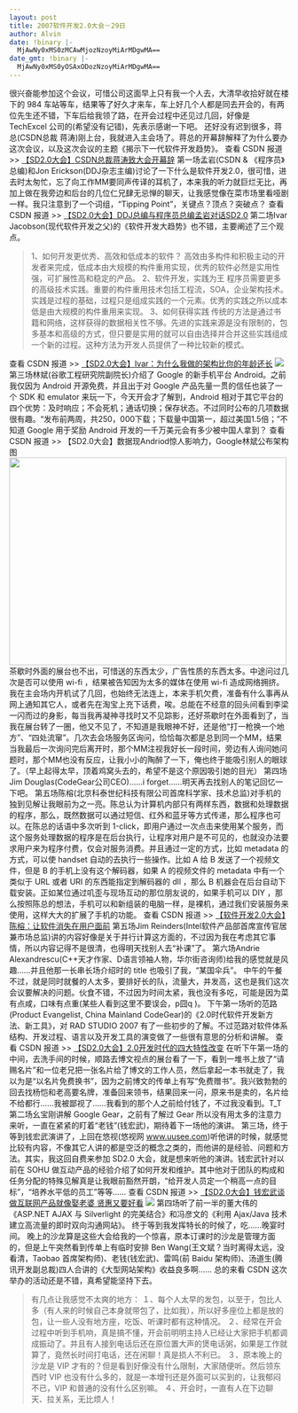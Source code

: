 ```yaml
---
layout: post
title: 2007软件开发2.0大会－29日
author: Alvin
date: !binary |-
  MjAwNy0xMS0zMCAwMjozNzoyMiArMDgwMA==
date_gmt: !binary |-
  MjAwNy0xMS0yOSAxODozNzoyMiArMDgwMA==
---
```

很兴奋能参加这个会议，可惜公司这面早上只有我一个人去，大清早收拾好就在楼下的 984 车站等车，结果等了好久才来车，车上好几个人都是同去开会的，有两位先生还不错，下车后给我领了路，在开会过程中还见过几回，好像是 TechExcel 公司的(希望没有记错)，先表示感谢一下吧。
还好没有迟到很多，蒋总(CSDN总裁 蒋涛)刚上台，我就进入主会场了。蒋总的开幕辞解释了为什么要办这次会议，以及这次会议的主题《揭示下一代软件开发趋势》。
查看 CSDN 报道 >> <a target="_blank" href="http://news.csdn.net/n/20071129/111178.html">【SD2.0大会】CSDN总裁蒋涛致大会开幕辞</a>
第一场孟岩(CSDN & 《程序员》总编)和Jon Erickson(DDJ杂志主编)讨论了一下什么是软件开发2.0，很可惜，进去时太匆忙，忘了向工作MM要同声传译的耳机了，本来我的听力就巨烂无比，再加上做在我旁边和后台的几位仁兄肆无忌惮的聊天，让我感觉像在菜市场里看哑剧一样。我只注意到了一个词组，“Tipping Point”，关键点？顶点？突破点？
查看 CSDN 报道 >> <a target="_blank" href="http://news.csdn.net/n/20071129/111179.html">【SD2.0大会】DDJ总编与程序员总编孟岩对话SD2.0</a>
第二场Ivar Jacobson(现代软件开发之父)的《软件开发大趋势》也不错，主要阐述了三个观点。
<blockquote>1、如何开发更优秀、高效和低成本的软件？
高效由多构件和积极主动的开发者来完成，低成本由大规模的构件重用实现，优秀的软件必然是实用性强，可扩展性高和稳定的产品。
2、软件开发，实践为王
程序员需要更多的高级技术实践。重要的构件重用技术包括工程流，SOA，企业架构技术。实践是过程的基础，过程只是组成实践的一个元素。优秀的实践之所以成本低是由大规模的构件重用来实现。
3、如何获得实践
传统的方法是通过书籍和网络，这样获得的数据相关性不够。先进的实践来源是没有限制的，包多基本和高级的方式，但只要是实用的就可以自由选择并合并这些实践组成一个新的过程。这种方法为开发人员提供了一种比较新的模式。</blockquote>
查看 CSDN 报道 >> <a target="_blank" href="http://news.csdn.net/n/20071129/111184.html">【SD2.0大会】Ivar：为什么我做的架构比你的年龄还长</a>
<img src="http://images.csdn.net/20071129/ivar.gif" /> 
第三场林斌(谷歌工程研究院副院长)介绍了 Google 的新手机平台 Android。之前我仅因为 Android 开源免费，并且出于对 Google 产品先量一贯的信任也装了一个 SDK 和 emulator 来玩一下，今天开会才了解到，Android 相对于其它平台的四个优势：及时响应；不会死机；通话切换；保存状态。不过同时公布的几项数据很有趣。“发布前两周，共250，000下载；下载量中国第一，超过美国1.5倍；”不知道 Google 用于奖励 Android 开发的一千万美元会有多少被中国人拿到？
查看 CSDN 报道 >> 【SD2.0大会】数据现Andriod惊人影响力，Google林斌公布架构图
<img width="500" src="http://images.csdn.net/20071129/20071129104857.gif" height="375" />
茶歇时外面的展台也不出，可惜送的东西太少，广告性质的东西太多。中途问过几次是否可以使用 wi-fi ，结果被告知因为太多的媒体在使用 wi-fi 造成网络拥挤。我在主会场内开机试了几回，也始终无法连上，本来手机欠费，准备有什么事再从网上通知其它人，或者先在淘宝上充下话费，唉。总能在不经意的回头间看到李梁一闪而过的身影，每当我再凝神寻找时又不见踪影，还好茶歇时在外面看到了，当我在展台转了一圈，他又不见了，不知道是我眼神不好，还是他“打一枪换一个地方”、“四处流窜”。几次去会场服务区询问，恰恰每次都是总到同一个MM，结果当我最后一次询问完后离开时，那个MM注视我好长一段时间，旁边有人询问她问题时，那个MM也没有反应，让我小小的陶醉了一下，俺也终于能吸引别人的眼球了。（早上起得太早，顶着鸡窝头去的，希望不是这个原因吸引她的目光）
第四场Jim Douglas(CodeGear公司CEO)……i forget……明天再去找别人的笔记回忆一下吧。
第五场陈榕(北京科泰世纪科技有限公司首席科学家、技术总监)对手机的独到见解让我眼前为之一亮。陈总认为计算机内部只有两样东西，数据和处理数据的程序，那么，既然数据可以通过短信、红外和蓝牙等方式传递，那么程序也可以。在陈总的话语中多次听到 1-click，即用户通过一次点击来使用某个服务，而这个服务处理数据的程序是在后台执行，让程序对用户是不可见的，也就没办法要求用户来为程序付费，仅会对服务消费。并且通过一定的方式，比如 metadata 的方式，可以使 handset 自动的去执行一些操作。比如 A 给 B 发送了一个视频文件，但是 B 的手机上没有这个解码器，如果 A 的视频文件的 metadata 中有一个类似于 URL 或者 URI 的东西能指定到解码器的 dll ，那么 B 机器会在后台自动下载安装。正如某位通过叽歪与现场互动的那位朋友说的，如果手机可以 DIY ，那么按照陈总的想法，手机可以和新组装的电脑一样，是裸机，通过我们安装服务来使用，这样大大的扩展了手机的功能。
查看 CSDN 报道 >> <a target="_blank" href="http://news.csdn.net/n/20071129/111187.html">【软件开发2.0大会】陈榕：让软件消失在用户面前</a>
第五场Jim Reinders(Intel软件产品部首席宣传官居兼市场总监)讲的内容好像是关于并行计算这方面的，不过因为我在考虑其它事情，所以内容记得不是很清，也得明天找别人去“补课”了。
第六场Andrie Alexandrescu(C++天才作家、D语言领袖人物，华尔街咨询师)给我的感觉就是风趣……并且他那一长串长场介绍时的 title 也吸引了我，“某国伞兵”。
中午的午餐不过，就是同时就餐的人太多，要排好长的队，流量大，并发高，这也是我们这次会议要解决的问题。伙食不错，不过因为时间太紧，我也没有多吃，可能是因为菜有点咸，口味有点重(某些人看到这里不要误会，p囧q )。
下午第一场听的范路(Product Evangelist, China Mainland CodeGear)的《2.0时代软件开发新方法、新工具》，对 RAD STUDIO 2007 有了一些初步的了解。不过范路对软件体系结构、开发过程、语言以及开发工具的演变做了一些很有意思的分析和讲解。
查看 CSDN 报道 >> <a target="_blank" href="http://news.csdn.net/n/20071129/111193.html">【SD2.0大会】2.0开发时代的四大特性改变</a>
在听下午第一场的中间，去洗手间的时候，顺路去博文视点的展台看了一下，看到一堆书上放了“请赐名片”和一位老兄把一张名片给了博文的工作人员，然后拿起一本书就走了，我以为是“以名片免费换书”，因为之前博文的传单上有写“免费赠书”。我兴致勃勃的回去找杨恺和老高要名牌，准备回来领书，结果回来一问，原来书是卖的，名片给不给都行……我被鄙视了……我看到的那个人之前给付钱了，不过我没看到。T_T
第二场幺宝刚讲解 Google Gear，之前有了解过 Gear 所以没有用太多的注意力来听，一直在紧紧的盯着“老钱”(钱宏武)，期待着下一场他的演讲。
第三场，终于等到钱宏武演讲了，上回在悠视(悠视网 <a href="http://www.uusee.com">www.uusee.com</a>)听他讲的时候，就感觉比较有内容，不像其它人讲的都是空泛的概念之类的，而他讲的是经验、问题和方法。其实，我这回自费来参加 SD2.0 大会，就是想来听他的演讲。钱宏武针对以前在 SOHU 做互动产品的经验介绍了如何开发和维护。其中他对于团队的构成和任务分配的特殊见解真是让我眼前豁然开朗，“给开发人员定一个稍高一点的目标”，“培养水平低的员工”等等……
查看 CSDN 报道 >> <a target="_blank" href="http://news.csdn.net/n/20071129/111208.html">【SD2.0大会】钱宏武谈做互联网产品就像娶老婆 贤惠又要好看</a>
<img src="http://info-database.csdn.net/Upload/2007-11-29/IMG_1790.jpg" />
第四场听了前一半的董大伟的《ASP.NET AJAX 与 Silverlight 的完美结合》和冯彦文的《利用 Ajax/Java 技术建立高流量的即时双向沟通网站》。
终于等到我发挥特长的时候了，吃……晚宴时间。
晚上的沙龙算是这些大会给我的一个惊喜，原本订课时的沙龙是管理方面的，但是上午突然看到传单上有临时安排 Ben Wang(王文斌？当时离得太远，没看清，Taobao 首席架构师)、老钱(钱宏武)、雷鸣(前 Baidu 架构师)、汤道生(腾讯开发副总裁)四人合讲的《大型网站架构》收益良多啊……
总的来看 CSDN 这次举办的活动还是不错，真希望能坚持下去。
<blockquote>有几点让我感觉不太爽的地方：
１、每个人太早的发包，以至于，包比人多（有人来的时候自己本身就带包了，比如我），所以好多座位上都是放的包，让一些人没有地方座，吃饭、听课时都有这种情况。
２、经常在开会过程中听到手机响，真是搞不懂，开会前明明主持人已经让大家把手机都调成振动了。并且有人接到电话后还在原位置大声的煲电话粥，如果是工作就算了，竟然长时间打电话，还在闲聊！真是损人不利已。
３、原本晚上的沙龙是 VIP 才有的？但是看到好像没有什么限制，大家随便听。然后领东西时 VIP 也没有什么多的，就是一本增刊还是外面可以买到的，让我郁闷不已，VIP 和普通的没有什么区别嘛。
４、开会时，一直有人在下边聊天、拉关系，无比烦人！</blockquote>
